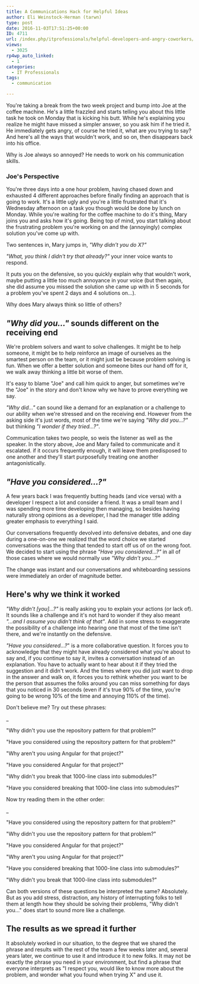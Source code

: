 ```yaml
---
title: A Communications Hack for Helpful Ideas
author: Eli Weinstock-Herman (tarwn)
type: post
date: 2016-11-03T17:51:25+00:00
ID: 4711
url: /index.php/itprofessionals/helpful-developers-and-angry-coworkers/
views:
  - 3025
rp4wp_auto_linked:
  - 1
categories:
  - IT Professionals
tags:
  - communication

---
```

You're taking a break from the two week project and bump into Joe at the coffee machine. He's a little frazzled and starts telling you about this little task he took on Monday that is kicking his butt. While he's explaining you realize he might have missed a simpler answer, so you ask him if he tried it. He immediately gets angry, of course he tried it, what are you trying to say? And here's all the ways that wouldn't work, and so on, then disappears back into his office. 

Why is Joe always so annoyed? He needs to work on his communication skills.

### Joe's Perspective

You're three days into a one hour problem, having chased down and exhausted 4 different approaches before finally finding an approach that is going to work. It's a little ugly and you're a little frustrated that it's Wednesday afternoon on a task you though would be done by lunch on Monday. While you're waiting for the coffee machine to do it's thing, Mary joins you and asks how it's going. Being top of mind, you start talking about the frustrating problem you're working on and the (annoyingly) complex solution you've come up with. 

Two sentences in, Mary jumps in, _"Why didn't you do X?"_

_"What, you think I didn't try that already?"_ your inner voice wants to respond. 

It puts you on the defensive, so you quickly explain why that wouldn't work, maybe putting a little too much annoyance in your voice (but then again, she did assume you missed the solution she came up with in 5 seconds for a problem you've spent 2 days and 4 solutions on...). 

Why does Mary always think so little of others?

## _"Why did you..."_ sounds different on the receiving end

We're problem solvers and want to solve challenges. It might be to help someone, it might be to help reinforce an image of ourselves as the smartest person on the team, or it might just be because problem solving is fun. When we offer a better solution and someone bites our hand off for it, we walk away thinking a little bit worse of them.

It's easy to blame "Joe" and call him quick to anger, but sometimes we're the "Joe" in the story and don't know why we have to prove everything we say.

_"Why did..."_ can sound like a demand for an explanation or a challenge to our ability when we're stressed and on the receiving end. However from the asking side it's just words, most of the time we're saying _"Why did you...?"_ but thinking _"I wonder if they tried...?"_.

Communication takes two people, so weis the listener as well as the speaker. In the story above, Joe and Mary failed to communicate and it escalated. if it occurs frequently enough, it will leave them predisposed to one another and they'll start purposefully treating one another antagonistically.

## _"Have you considered...?"_

A few years back I was frequently butting heads (and vice versa) with a developer I respect a lot and consider a friend. It was a small team and I was spending more time developing then managing, so besides having naturally strong opinions as a developer, I had the manager title adding greater emphasis to everything I said.

Our conversations frequently devolved into defensive debates, and one day during a one-on-one we realized that the word choice we started conversations was the thing that tended to start off us of on the wrong foot. We decided to start using the phrase _"Have you considered...?"_ in all of those cases where we would normally use _"Why didn't you...?"_

The change was instant and our conversations and whiteboarding sessions were immediately an order of magnitude better.

## Here's why we think it worked

_"Why didn't [you]...?"_ is really asking you to explain your actions (or lack of). It sounds like a challenge and it's not hard to wonder if they also meant _"...and I assume you didn't think of that"_. Add in some stress to exaggerate the possibility of a challenge into hearing one that most of the time isn't there, and we're instantly on the defensive.

_"Have you considered...?_" is a more collaborative question. It forces you to acknowledge that they might have already considered what you're about to say and, if you continue to say it, invites a conversation instead of an explanation. You have to actually want to hear about it if they tried the suggestion and it didn't work. And the times where you did just want to drop in the answer and walk on, it forces you to rethink whether you want to be the person that assumes the folks around you can miss something for days that you noticed in 30 seconds (even if it's true 90% of the time, you're going to be wrong 10% of the time and annoying 110% of the time).

Don't believe me? Try out these phrases:

_
  
"Why didn't you use the repository pattern for that problem?"
  
"Have you considered using the repository pattern for that problem?"</p> 

"Why aren't you using Angular for that project?"
  
"Have you considered Angular for that project?"

"Why didn't you break that 1000-line class into submodules?"
  
"Have you considered breaking that 1000-line class into submodules?"
  
</i>

Now try reading them in the other order:

_
  
"Have you considered using the repository pattern for that problem?"
  
"Why didn't you use the repository pattern for that problem?"</p> 

"Have you considered Angular for that project?"
  
"Why aren't you using Angular for that project?"

"Have you considered breaking that 1000-line class into submodules?"
  
"Why didn't you break that 1000-line class into submodules?"
  
</i>

Can both versions of these questions be interpreted the same? Absolutely. But as you add stress, distraction, any history of interrupting folks to tell them at length how they should be solving their problems, "Why didn't you..." does start to sound more like a challenge.

## The results as we spread it further

It absolutely worked in our situation, to the degree that we shared the phrase and results with the rest of the team a few weeks later and, several years later, we continue to use it and introduce it to new folks. It may not be exactly the phrase you need in your environment, but find a phrase that everyone interprets as "I respect you, would like to know more about the problem, and wonder what you found when trying X" and use it.